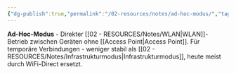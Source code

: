 ```yaml
---
{"dg-publish":true,"permalink":"/02-resources/notes/ad-hoc-modus/","tags":["elektrotechnik/wlan/modus","direkt/verbindung","informatik/netzwerk/wifi"],"noteIcon":"","updated":"2025-09-10T16:35:07.000+02:00"}
---
```



**Ad-Hoc-Modus** - Direkter [[02 - RESOURCES/Notes/WLAN\|WLAN]]-Betrieb zwischen Geräten ohne [[Access Point\|Access Point]].
Für temporäre Verbindungen - weniger stabil als [[02 - RESOURCES/Notes/Infrastrukturmodus\|Infrastrukturmodus]], heute meist durch WiFi-Direct ersetzt.